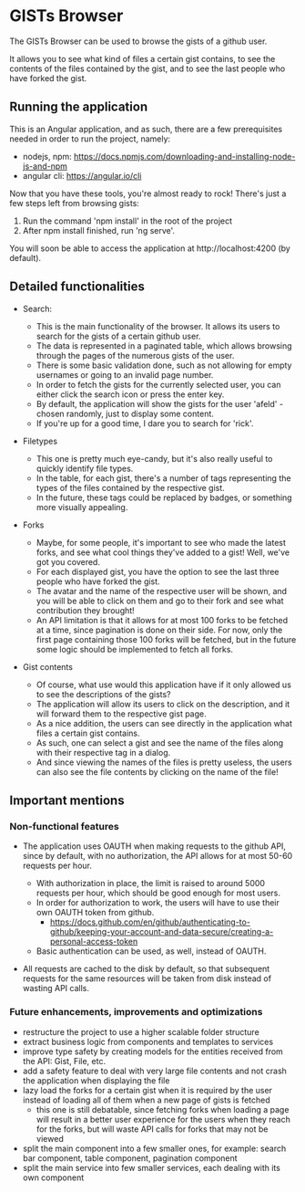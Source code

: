 # GISTs Browser

The GISTs Browser can be used to browse the gists of a github user.

It allows you to see what kind of files a certain gist contains, to see the contents of the files contained by the gist,
and to see the last people who have forked the gist.

## Running the application

This is an Angular application, and as such, there are a few prerequisites needed in order to run the project, namely:

- nodejs, npm: https://docs.npmjs.com/downloading-and-installing-node-js-and-npm
- angular cli: https://angular.io/cli

Now that you have these tools, you're almost ready to rock! There's just a few steps left from browsing gists:

1. Run the command 'npm install' in the root of the project
2. After npm install finished, run 'ng serve'.

You will soon be able to access the application at http://localhost:4200 (by default).

## Detailed functionalities

- Search:
  - This is the main functionality of the browser. It allows its users to search for the gists of a certain github user.
  - The data is represented in a paginated table, which allows browsing through the pages of the numerous gists of the
    user.
  - There is some basic validation done, such as not allowing for empty usernames or going to an invalid page number.
  - In order to fetch the gists for the currently selected user, you can either click the search icon or press the enter
    key.
  - By default, the application will show the gists for the user 'afeld' - chosen randomly, just to display some
    content.
  - If you're up for a good time, I dare you to search for 'rick'.


- Filetypes
  - This one is pretty much eye-candy, but it's also really useful to quickly identify file types.
  - In the table, for each gist, there's a number of tags representing the types of the files contained by the
    respective gist.
  - In the future, these tags could be replaced by badges, or something more visually appealing.


- Forks
  - Maybe, for some people, it's important to see who made the latest forks, and see what cool things they've added to a
    gist! Well, we've got you covered.
  - For each displayed gist, you have the option to see the last three people who have forked the gist.
  - The avatar and the name of the respective user will be shown, and you will be able to click on them and go to their
    fork and see what contribution they brought!
  - An API limitation is that it allows for at most 100 forks to be fetched at a time, since pagination is done on their
    side. For now, only the first page containing those 100 forks will be fetched, but in the future some logic should
    be implemented to fetch all forks.


- Gist contents
  - Of course, what use would this application have if it only allowed us to see the descriptions of the gists?
  - The application will allow its users to click on the description, and it will forward them to the respective gist page.
  - As a nice addition, the users can see directly in the application what files a certain gist contains.
  - As such, one can select a gist and see the name of the files along with their respective tag in a dialog.
  - And since viewing the names of the files is pretty useless, the users can also see the file contents by clicking on the name of the file!

## Important mentions

### Non-functional features

- The application uses OAUTH when making requests to the github API, since by default, with no authorization, the API allows for at most 50-60 requests per hour.
  - With authorization in place, the limit is raised to around 5000 requests per hour, which should be good enough for most users.
  - In order for authorization to work, the users will have to use their own OAUTH token from github.
      - https://docs.github.com/en/github/authenticating-to-github/keeping-your-account-and-data-secure/creating-a-personal-access-token
  - Basic authentication can be used, as well, instead of OAUTH.


- All requests are cached to the disk by default, so that subsequent requests for the same resources will be taken from disk instead of wasting API calls.

### Future enhancements, improvements and optimizations

- restructure the project to use a higher scalable folder structure
- extract business logic from components and templates to services
- improve type safety by creating models for the entities received from the API: Gist, File, etc.
- add a safety feature to deal with very large file contents and not crash the application when displaying the file
- lazy load the forks for a certain gist when it is required by the user instead of loading all of them when a new page of gists is fetched
  - this one is still debatable, since fetching forks when loading a page will result in a better user experience for the users when they reach for the forks, but will waste API calls for forks that may not be viewed
- split the main component into a few smaller ones, for example: search bar component, table component, pagination component
- split the main service into few smaller services, each dealing with its own component
